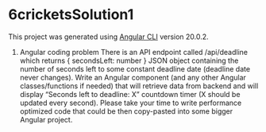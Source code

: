 # 6cricketsSolution1

This project was generated using [Angular CLI](https://github.com/angular/angular-cli) version 20.0.2.

1. Angular coding problem
There is an API endpoint called /api/deadline which returns { secondsLeft: number } JSON object containing the number of seconds left to some constant deadline date (deadline date never changes). Write an Angular component (and any other Angular classes/functions if needed) that will retrieve data from backend and will display “Seconds left to deadline: X” countdown timer (X should be updated every second). Please take your time to write performance optimized code that could be then copy-pasted into some bigger Angular project.
